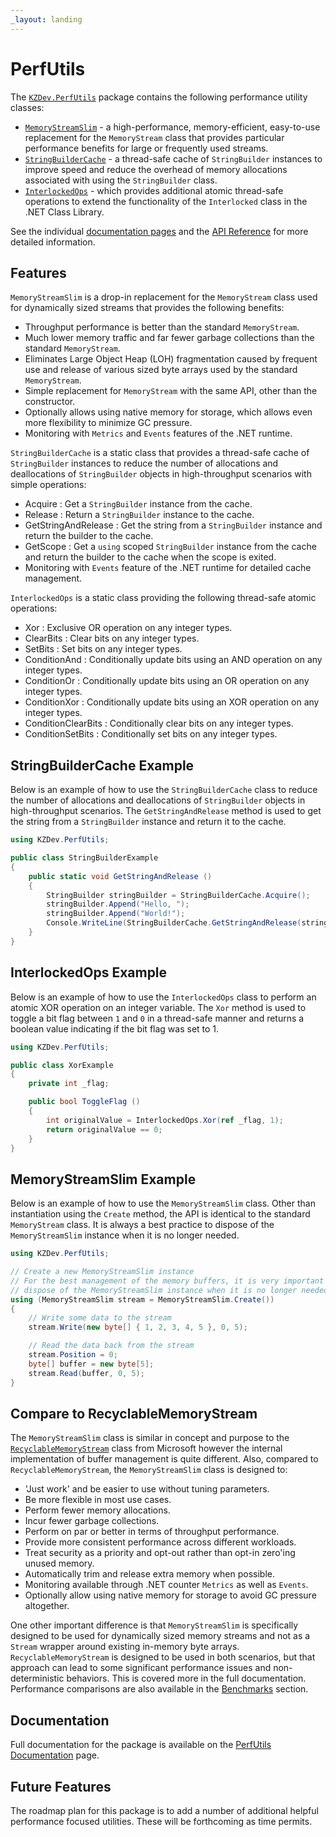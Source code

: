 ```yaml
---
_layout: landing
---
```


# PerfUtils

The [`KZDev.PerfUtils`](https://www.nuget.org/packages/KZDev.PerfUtils) package contains the following performance utility classes:

- [`MemoryStreamSlim`](./articles/memorystreamslim.md) - a high-performance, memory-efficient, easy-to-use replacement for the `MemoryStream` class that provides particular performance benefits for large or frequently used streams. 
- [`StringBuilderCache`](./articles/stringbuildercache.md) - a thread-safe cache of `StringBuilder` instances to improve speed and reduce the overhead of memory allocations associated with using the `StringBuilder` class. 
- [`InterlockedOps`](./articles/interlockedops.md) - which provides additional atomic thread-safe operations to extend the functionality of the `Interlocked` class in the .NET Class Library.

See the individual [documentation pages](./articles/getting-started.md) and the [API Reference](xref:KZDev.PerfUtils) for more detailed information.

## Features

`MemoryStreamSlim` is a drop-in replacement for the `MemoryStream` class used for dynamically sized streams that provides the following benefits:

* Throughput performance is better than the standard `MemoryStream`.
* Much lower memory traffic and far fewer garbage collections than the standard `MemoryStream`.
* Eliminates Large Object Heap (LOH) fragmentation caused by frequent use and release of various sized byte arrays used by the standard `MemoryStream`.
* Simple replacement for `MemoryStream` with the same API, other than the constructor.
* Optionally allows using native memory for storage, which allows even more flexibility to minimize GC pressure.
* Monitoring with `Metrics` and `Events` features of the .NET runtime.

`StringBuilderCache` is a static class that provides a thread-safe cache of `StringBuilder` instances to reduce the number of allocations and deallocations of `StringBuilder` objects in high-throughput scenarios with simple operations:

* Acquire : Get a `StringBuilder` instance from the cache.
* Release : Return a `StringBuilder` instance to the cache.
* GetStringAndRelease : Get the string from a `StringBuilder` instance and return the builder to the cache.
* GetScope : Get a `using` scoped `StringBuilder` instance from the cache and return the builder to the cache when the scope is exited.
* Monitoring with `Events` feature of the .NET runtime for detailed cache management.

`InterlockedOps` is a static class providing the following thread-safe atomic operations:

* Xor : Exclusive OR operation on any integer types.
* ClearBits : Clear bits on any integer types.
* SetBits : Set bits on any integer types.
* ConditionAnd : Conditionally update bits using an AND operation on any integer types.
* ConditionOr : Conditionally update bits using an OR operation on any integer types.
* ConditionXor : Conditionally update bits using an XOR operation on any integer types.
* ConditionClearBits : Conditionally clear bits on any integer types.
* ConditionSetBits : Conditionally set bits on any integer types.

## StringBuilderCache Example

Below is an example of how to use the `StringBuilderCache` class to reduce the number of allocations and deallocations of `StringBuilder` objects in high-throughput scenarios. The `GetStringAndRelease` method is used to get the string from a `StringBuilder` instance and return it to the cache.
```csharp
using KZDev.PerfUtils;

public class StringBuilderExample
{
    public static void GetStringAndRelease ()
    {
        StringBuilder stringBuilder = StringBuilderCache.Acquire();
        stringBuilder.Append("Hello, ");
        stringBuilder.Append("World!");
        Console.WriteLine(StringBuilderCache.GetStringAndRelease(stringBuilder));
    }
}
```

## InterlockedOps Example

Below is an example of how to use the `InterlockedOps` class to perform an atomic XOR operation on an integer variable. The `Xor` method is used to toggle a bit flag between `1` and `0` in a thread-safe manner and returns a boolean value indicating if the bit flag was set to 1.

```csharp
using KZDev.PerfUtils;

public class XorExample
{
    private int _flag;

    public bool ToggleFlag ()
    {
        int originalValue = InterlockedOps.Xor(ref _flag, 1);
        return originalValue == 0;
    }
}
```

## MemoryStreamSlim Example

Below is an example of how to use the `MemoryStreamSlim` class. Other than instantiation using the `Create` method, the API is identical to the standard `MemoryStream` class. It is always a best practice to dispose of the `MemoryStreamSlim` instance when it is no longer needed.

```csharp
using KZDev.PerfUtils;

// Create a new MemoryStreamSlim instance
// For the best management of the memory buffers, it is very important to
// dispose of the MemoryStreamSlim instance when it is no longer needed.
using (MemoryStreamSlim stream = MemoryStreamSlim.Create())
{
	// Write some data to the stream
	stream.Write(new byte[] { 1, 2, 3, 4, 5 }, 0, 5);

	// Read the data back from the stream
	stream.Position = 0;
	byte[] buffer = new byte[5];
	stream.Read(buffer, 0, 5);
}
```

## Compare to RecyclableMemoryStream

The `MemoryStreamSlim` class is similar in concept and purpose to the [`RecyclableMemoryStream`](https://www.nuget.org/packages/Microsoft.IO.RecyclableMemoryStream) class from Microsoft however the internal implementation of buffer management is quite different. Also, compared to `RecyclableMemoryStream`, the `MemoryStreamSlim` class is designed to:

* 'Just work' and be easier to use without tuning parameters.
* Be more flexible in most use cases.
* Perform fewer memory allocations.
* Incur fewer garbage collections.
* Perform on par or better in terms of throughput performance.
* Provide more consistent performance across different workloads.
* Treat security as a priority and opt-out rather than opt-in zero'ing unused memory.
* Automatically trim and release extra memory when possible.
* Monitoring available through .NET counter `Metrics` as well as `Events`.
* Optionally allow using native memory for storage to avoid GC pressure altogether.

One other important difference is that `MemoryStreamSlim` is specifically designed to be used for dynamically sized memory streams and not as a `Stream` wrapper around existing in-memory byte arrays. `RecyclableMemoryStream` is designed to be used in both scenarios, but that approach can lead to some significant performance issues and non-deterministic behaviors. This is covered more in the full documentation. Performance comparisons are also available in the [Benchmarks](./articles/memorystream-benchmarks.md) section.

## Documentation

Full documentation for the package is available on the [PerfUtils Documentation](articles/getting-started.md) page.

## Future Features

The roadmap plan for this package is to add a number of additional helpful performance focused utilities. These will be forthcoming as time permits.
